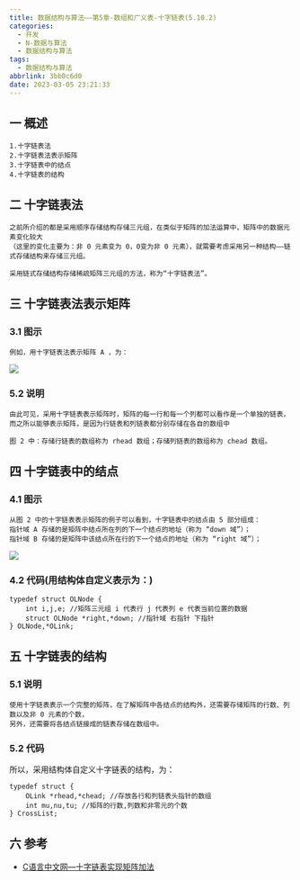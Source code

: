 ```yaml
---
title: 数据结构与算法——第5章-数组和广义表-十字链表(5.10.2)
categories:
  - 开发
  - N-数据与算法
  - 数据结构与算法
tags:
  - 数据结构与算法
abbrlink: 3bb0c6d0
date: 2023-03-05 23:21:33
---
```

## 一 概述

```
1.十字链表法
2.十字链表法表示矩阵
3.十字链表中的结点
4.十字链表的结构
```

<!--more-->

## 二 十字链表法

```
之前所介绍的都是采用顺序存储结构存储三元组，在类似于矩阵的加法运算中，矩阵中的数据元素变化较大
（这里的变化主要为：非 0 元素变为 0，0变为非 0 元素），就需要考虑采用另一种结构——链式存储结构来存储三元组。

采用链式存储结构存储稀疏矩阵三元组的方法，称为“十字链表法”。
```

## 三 十字链表法表示矩阵

### 3.1 图示

```
例如，用十字链表法表示矩阵 A ，为：
```

![][1]

### 5.2 说明

```
由此可见，采用十字链表表示矩阵时，矩阵的每一行和每一个列都可以看作是一个单独的链表，
而之所以能够表示矩阵，是因为行链表和列链表都分别存储在各自的数组中

图 2 中：存储行链表的数组称为 rhead 数组；存储列链表的数组称为 chead 数组。
```

## 四 十字链表中的结点

### 4.1 图示

```
从图 2 中的十字链表表示矩阵的例子可以看到，十字链表中的结点由 5 部分组成：
指针域 A 存储的是矩阵中结点所在列的下一个结点的地址（称为 “down 域”）；
指针域 B 存储的是矩阵中该结点所在行的下一个结点的地址（称为 “right 域”）；
```

![][2]

### 4.2 代码(用结构体自定义表示为：)

```
typedef struct OLNode {
	int i,j,e; //矩阵三元组 i 代表行 j 代表列 e 代表当前位置的数据
	struct OLNode *right,*down; //指针域 右指针 下指针
} OLNode,*OLink;
```

## 五 十字链表的结构

### 5.1 说明

```
使用十字链表表示一个完整的矩阵，在了解矩阵中各结点的结构外，还需要存储矩阵的行数、列数以及非 0 元素的个数，
另外，还需要将各结点链接成的链表存储在数组中。
```

### 5.2 代码

所以，采用结构体自定义十字链表的结构，为：

```
typedef struct {
	OLink *rhead,*chead; //存放各行和列链表头指针的数组
	int mu,nu,tu; //矩阵的行数,列数和非零元的个数
} CrossList;
```

## 六 参考

* [C语言中文网—十字链表实现矩阵加法](https://c.biancheng.net/view/vip_3377.html)


[1]:https://cdn.jsdelivr.net/gh/PGzxc/CDN/blog-data-struct-basic/ds-chap5-10-2-1.png
[2]:https://cdn.jsdelivr.net/gh/PGzxc/CDN/blog-data-struct-basic/ds-chap5-10-2-2.png





